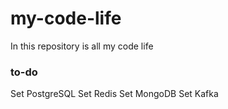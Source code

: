 # my-code-life
In this repository is all my code life

### to-do
Set PostgreSQL
Set Redis
Set MongoDB
Set Kafka
